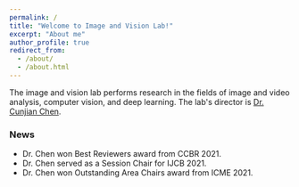 ```yaml
---
permalink: /
title: "Welcome to Image and Vision Lab!"
excerpt: "About me"
author_profile: true
redirect_from: 
  - /about/
  - /about.html
---
```


The image and vision lab performs research in the fields of image and video analysis, computer vision, and deep learning. The lab's director is [Dr. Cunjian Chen](https://cunjian.github.io/).

### News

- Dr. Chen won Best Reviewers award from CCBR 2021.
- Dr. Chen served as a Session Chair for IJCB 2021.
- Dr. Chen won Outstanding Area Chairs award from ICME 2021.
